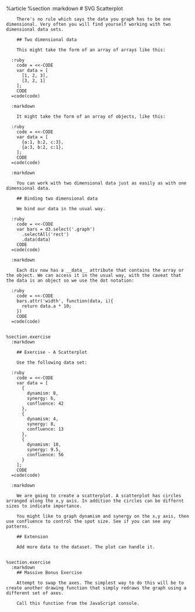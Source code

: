 %article
    %section
      :markdown
        # SVG Scatterplot
  
        There's no rule which says the data you graph has to be one dimensional. Very often you will find yourself working with two dimensional data sets.
  
        ## Two dimensional data
  
        This might take the form of an array of arrays like this:
  
      :ruby
        code = <<-CODE
        var data = [
          [1, 2, 3],
          [3, 2, 1]
        ];
        CODE
      =code(code)
  
      :markdown
  
        It might take the form of an array of objects, like this:
  
      :ruby
        code = <<-CODE
        var data = [
          {a:1, b:2, c:3},
          {a:3, b:2, c:1},
        ];
        CODE
      =code(code)
  
      :markdown
  
        You can work with two dimensional data just as easily as with one dimensional data.
  
        ## Binding two dimensional data
  
        We bind our data in the usual way.
  
      :ruby
        code = <<-CODE
        var bars = d3.select('.graph')
          .selectAll('rect')
          .data(data)
        CODE
      =code(code)
  
      :markdown
  
        Each div now has a __data__ attribute that contains the array or the object. We can access it in the usual way, with the caveat that the data is an object so we use the dot notation:
  
      :ruby
        code = <<-CODE
        bars.attr('width', function(data, i){
          return data.a * 10;
        })
        CODE
      =code(code)
  
  
    %section.exercise
      :markdown
  
        ## Exercise - A Scatterplot
  
        Use the following data set:
  
      :ruby
        code = <<-CODE
        var data = [
          {
            dynamism: 8,
            synergy: 6,
            confluence: 42
          },
          {
            dynamism: 4,
            synergy: 8,
            confluence: 13
          },
          {
            dynamism: 10,
            synergy: 9.5,
            confluence: 56
          }
        ];
        CODE
      =code(code)
  
      :markdown
  
        We are going to create a scatterplot. A scatterplot has circles arranged along the x,y axis. In addition the circles can be differnt sizes to indicate importance.
  
        You might like to graph dynamism and synergy on the x,y axis, then use confluence to control the spot size. See if you can see any patterns.
  
        ## Extension
  
        Add more data to the dataset. The plot can handle it.
  
  
    %section.exercise
      :markdown
        ## Massive Bonus Exercise
  
        Attempt to swap the axes. The simplest way to do this will be to create another drawing function that simply redraws the graph using a different set of axes.
  
        Call this function from the JavaScript console.
  